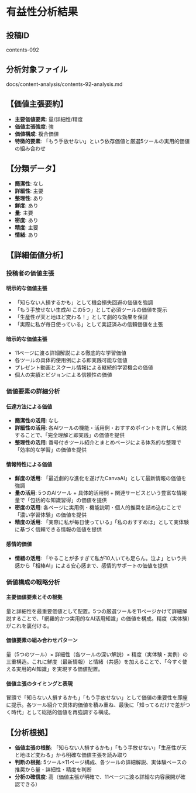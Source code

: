 # 有益性分析結果

## 投稿ID
contents-092

## 分析対象ファイル
docs/content-analysis/contents-92-analysis.md

## 【価値主張要約】
- **主要価値要素**: 量/詳細性/精度
- **価値主張強度**: 強
- **価値構成**: 複合価値
- **特徴的要素**: 「もう手放せない」という依存価値と厳選5ツールの実用的価値の組み合わせ

## 【分類データ】
- **簡潔性**: なし
- **詳細性**: 主要
- **整理性**: あり
- **鮮度**: あり
- **量**: 主要
- **密度**: あり
- **精度**: 主要
- **情緒**: あり

## 【詳細価値分析】

### 投稿者の価値主張
#### 明示的な価値主張
- 「知らない人損するかも」として機会損失回避の価値を強調
- 「もう手放せない生成AI この5つ」として必須ツールの価値を提示
- 「生産性が天と地ほど変わる！」として劇的な効果を保証
- 「実際に私が毎日使っている」として実証済みの信頼価値を主張

#### 暗示的な価値主張
- 11ページに渡る詳細解説による徹底的な学習価値
- 各ツールの具体的使用例による即実践可能な価値
- プレゼント動画とスクール情報による継続的学習機会の価値
- 個人の実績とビジョンによる信頼性の価値

### 価値要素の詳細分析

#### 伝達方法による価値
- **簡潔性の活用**: なし
- **詳細性の活用**: 各AIツールの機能・活用例・おすすめポイントを詳しく解説することで、「完全理解と即実践」の価値を提供
- **整理性の活用**: 番号付きツール紹介とまとめページによる体系的な整理で「効率的な学習」の価値を提供

#### 情報特性による価値
- **鮮度の活用**: 「最近劇的な進化を遂げたCanvaAI」として最新情報の価値を強調
- **量の活用**: 5つのAIツール + 具体的活用例 + 関連サービスという豊富な情報量で「包括的な知識習得」の価値を提供
- **密度の活用**: 各ページに実用例・機能説明・個人的推奨を詰め込むことで「濃い学習体験」の価値を提供
- **精度の活用**: 「実際に私が毎日使っている」「私のおすすめは」として実体験に基づく信頼できる情報の価値を提供

#### 感情的価値
- **情緒の活用**: 「やることが多すぎて私が10人いても足らん。泣よ」という共感から「相棒AI」による安心感まで、感情的サポートの価値を提供

### 価値構成の戦略分析
#### 主要価値要素とその根拠
量と詳細性を最重要価値として配置。5つの厳選ツールを11ページかけて詳細解説することで、「網羅的かつ実用的なAI活用知識」の価値を構成。精度（実体験）がこれを裏付ける。

#### 価値要素の組み合わせパターン
量（5つのツール）× 詳細性（各ツールの深い解説）× 精度（実体験・実例）の三重構造。これに鮮度（最新情報）と情緒（共感）を加えることで、「今すぐ使える実用的AI知識」を実現する価値配置。

#### 価値主張のタイミングと表現
冒頭で「知らない人損するかも」「もう手放せない」として価値の重要性を即座に提示。各ツール紹介で具体的価値を積み重ね、最後に「知ってるだけで差がつく時代」として総括的価値を再強調する構成。

## 【分析根拠】
- **価値主張の根拠**: 「知らない人損するかも」「もう手放せない」「生産性が天と地ほど変わる」から明確な価値主張を読み取り
- **判断の根拠**: 5ツール×11ページ構成、各ツールの詳細解説、実体験ベースの推奨から量・詳細性・精度を判断
- **分析の確信度**: 高（価値主張が明確で、11ページに渡る詳細な内容展開が確認できる）